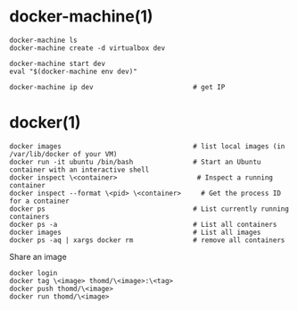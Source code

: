 
# docker-machine(1)

    docker-machine ls
    docker-machine create -d virtualbox dev

    docker-machine start dev
    eval "$(docker-machine env dev)"

    docker-machine ip dev                         # get IP

# docker(1)

    docker images                                 # list local images (in /var/lib/docker of your VM)
    docker run -it ubuntu /bin/bash               # Start an Ubuntu container with an interactive shell
    docker inspect \<container>                    # Inspect a running container
    docker inspect --format \<pid> \<container>     # Get the process ID for a container
    docker ps                                     # List currently running containers
    docker ps -a                                  # List all containers
    docker images                                 # List all images
    docker ps -aq | xargs docker rm               # remove all containers

Share an image

    docker login
    docker tag \<image> thomd/\<image>:\<tag>
    docker push thomd/\<image>
    docker run thomd/\<image>


